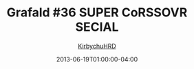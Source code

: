 ---
title: "Grafald #36 SUPER CoRSSOVR SECIAL"
type: "image"
date: 2013-06-19T01:00:00-04:00
draft: false
categories: ["Grafald"]
image_path: "../img/2013/36.png"
alt_text: ""
is_subpage: true
author: "[KirbychuHRD](https://cohost.org/KirbychuHRD)"
---